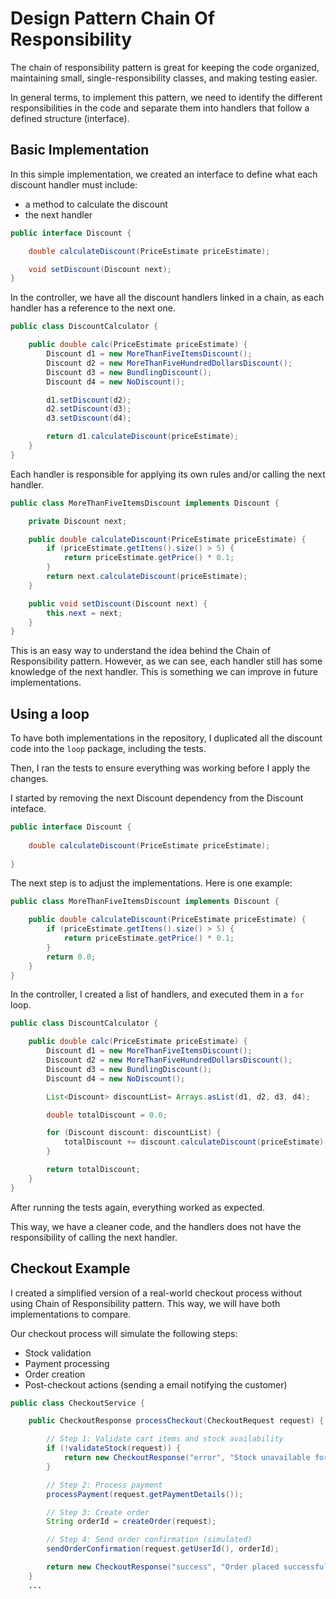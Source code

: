 # Design Pattern Chain Of Responsibility

The chain of responsibility pattern is great for keeping the code organized, maintaining small, single-responsibility classes, and making testing easier.

In general terms, to implement this pattern, we need to identify the different responsibilities in the code and separate them into handlers that follow a defined structure (interface).

## Basic Implementation

In this simple implementation, we created an interface to define what each discount handler must include:
- a method to calculate the discount
- the next handler

```java
public interface Discount {

    double calculateDiscount(PriceEstimate priceEstimate);

    void setDiscount(Discount next);
}
```

In the controller, we have all the discount handlers linked in a chain, as each handler has a reference to the next one.
```java
public class DiscountCalculator {

    public double calc(PriceEstimate priceEstimate) {
        Discount d1 = new MoreThanFiveItemsDiscount();
        Discount d2 = new MoreThanFiveHundredDollarsDiscount();
        Discount d3 = new BundlingDiscount();
        Discount d4 = new NoDiscount();

        d1.setDiscount(d2);
        d2.setDiscount(d3);
        d3.setDiscount(d4);

        return d1.calculateDiscount(priceEstimate);
    }
}

```

Each handler is responsible for applying its own rules and/or calling the next handler.
```java
public class MoreThanFiveItemsDiscount implements Discount {

    private Discount next;

    public double calculateDiscount(PriceEstimate priceEstimate) {
        if (priceEstimate.getItens().size() > 5) {
            return priceEstimate.getPrice() * 0.1;
        }
        return next.calculateDiscount(priceEstimate);
    }

    public void setDiscount(Discount next) {
        this.next = next;
    }
}
```

This is an easy way to understand the idea behind the Chain of Responsibility pattern. However, as we can see, each handler still has some knowledge of the next handler. This is something we can improve in future implementations.

## Using a loop 

To have both implementations in the repository, I duplicated all the discount code into the `loop` package, including the tests.

Then, I ran the tests to ensure everything was working before I apply the changes.

I started by removing the next Discount dependency from the Discount inteface. 

```java
public interface Discount {
    
    double calculateDiscount(PriceEstimate priceEstimate);
    
}
```

The next step is to adjust the implementations. Here is one example:
```java
public class MoreThanFiveItemsDiscount implements Discount {

    public double calculateDiscount(PriceEstimate priceEstimate) {
        if (priceEstimate.getItens().size() > 5) {
            return priceEstimate.getPrice() * 0.1;
        }
        return 0.0;
    }
}
```
In the controller, I created a list of handlers, and executed them in a `for` loop.

```java
public class DiscountCalculator {

    public double calc(PriceEstimate priceEstimate) {
        Discount d1 = new MoreThanFiveItemsDiscount();
        Discount d2 = new MoreThanFiveHundredDollarsDiscount();
        Discount d3 = new BundlingDiscount();
        Discount d4 = new NoDiscount();

        List<Discount> discountList= Arrays.asList(d1, d2, d3, d4);

        double totalDiscount = 0.0;

        for (Discount discount: discountList) {
            totalDiscount += discount.calculateDiscount(priceEstimate);
        }

        return totalDiscount;
    }
}
```
After running the tests again, everything worked as expected.

This way, we have a cleaner code, and the handlers does not have the responsibility of calling the next handler.

## Checkout Example

I created a simplified version of a real-world checkout process without using Chain of Responsibility pattern. This way, we will have both implementations to compare.

Our checkout process will simulate the following steps:
- Stock validation
- Payment processing
- Order creation
- Post-checkout actions (sending a email notifying the customer)

```java
public class CheckoutService {

    public CheckoutResponse processCheckout(CheckoutRequest request) {

        // Step 1: Validate cart items and stock availability
        if (!validateStock(request)) {
            return new CheckoutResponse("error", "Stock unavailable for some items!");
        }

        // Step 2: Process payment
        processPayment(request.getPaymentDetails());

        // Step 3: Create order
        String orderId = createOrder(request);

        // Step 4: Send order confirmation (simulated)
        sendOrderConfirmation(request.getUserId(), orderId);

        return new CheckoutResponse("success", "Order placed successfully! Order ID: " + orderId);
    }
    ...
```